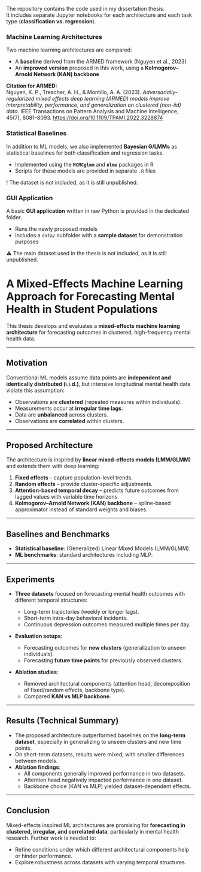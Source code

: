 The repository contains the code used in my dissertation thesis.  
It includes separate Jupyter notebooks for each architecture and each task type (**classification vs. regression**). 


### Machine Learning Architectures
Two machine learning architectures are compared:  
- A **baseline** derived from the ARMED framework (Nguyen et al., 2023)  
- An **improved version** proposed in this work, using a **Kolmogorov–Arnold Network (KAN) backbone**  

**Citation for ARMED:**  
Nguyen, K. P., Treacher, A. H., & Montillo, A. A. (2023). *Adversarially-regularized mixed effects deep learning (ARMED) models improve interpretability, performance, and generalization on clustered (non-iid) data.* IEEE Transactions on Pattern Analysis and Machine Intelligence, 45(7), 8081–8093. https://doi.org/10.1109/TPAMI.2022.3228874  

### Statistical Baselines
In addition to ML models, we also implemented **Bayesian G/LMMs** as statistical baselines for both classification and regression tasks.  
- Implemented using the **`MCMCglmm`** and **`nlme`** packages in R  
- Scripts for these models are provided in separate `.R` files  

! The dataset is not included, as it is still unpublished.  

### GUI Application
A basic **GUI application** written in raw Python is provided in the dedicated folder.  
- Runs the newly proposed models  
- Includes a `data/` subfolder with a **sample dataset** for demonstration purposes  

⚠️ The main dataset used in the thesis is not included, as it is still unpublished. 

# A Mixed-Effects Machine Learning Approach for Forecasting Mental Health in Student Populations  

This thesis develops and evaluates a **mixed-effects machine learning architecture** for forecasting outcomes in clustered, high-frequency mental health data.  

---

## Motivation  
Conventional ML models assume data points are **independent and identically distributed (i.i.d.)**, but intensive longitudinal mental health data violate this assumption:  
- Observations are **clustered** (repeated measures within individuals).  
- Measurements occur at **irregular time lags**.  
- Data are **unbalanced** across clusters.  
- Observations are **correlated** within clusters.  

---

## Proposed Architecture  
The architecture is inspired by **linear mixed-effects models (LMM/GLMM)** and extends them with deep learning:  
1. **Fixed effects** – capture population-level trends.  
2. **Random effects** – provide cluster-specific adjustments.  
3. **Attention-based temporal decay** – predicts future outcomes from lagged values with variable time horizons.  
4. **Kolmogorov–Arnold Network (KAN) backbone** – spline-based approximator instead of standard weights and biases.  

---

## Baselines and Benchmarks  
- **Statistical baseline**: (Generalized) Linear Mixed Models (LMM/GLMM).  
- **ML benchmarks**: standard architectures including MLP.  

---

## Experiments  
- **Three datasets** focused on forecasting mental health outcomes with different temporal structures:  
  - Long-term trajectories (weekly or longer lags).  
  - Short-term intra-day behavioral incidents.  
  - Continuous depression outcomes measured multiple times per day.  

- **Evaluation setups**:  
  - Forecasting outcomes for **new clusters** (generalization to unseen individuals).  
  - Forecasting **future time points** for previously observed clusters.  

- **Ablation studies**:  
  - Removed architectural components (attention head, decomposition of fixed/random effects, backbone type).  
  - Compared **KAN vs MLP backbone**.  

---

## Results (Technical Summary)  
- The proposed architecture outperformed baselines on the **long-term dataset**, especially in generalizing to unseen clusters and new time points.  
- On short-term datasets, results were mixed, with smaller differences between models.  
- **Ablation findings**:  
  - All components generally improved performance in two datasets.  
  - Attention head negatively impacted performance in one dataset.  
  - Backbone choice (KAN vs MLP) yielded dataset-dependent effects.  

---

## Conclusion  
Mixed-effects inspired ML architectures are promising for **forecasting in clustered, irregular, and correlated data**, particularly in mental health research. Further work is needed to:  
- Refine conditions under which different architectural components help or hinder performance.  
- Explore robustness across datasets with varying temporal structures.  
